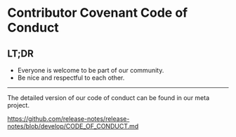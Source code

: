 # Contributor Covenant Code of Conduct

## LT;DR

* Everyone is welcome to be part of our community.
* Be nice and respectful to each other.

---

The detailed version of our code of conduct can be found in our meta project.

https://github.com/release-notes/release-notes/blob/develop/CODE_OF_CONDUCT.md
